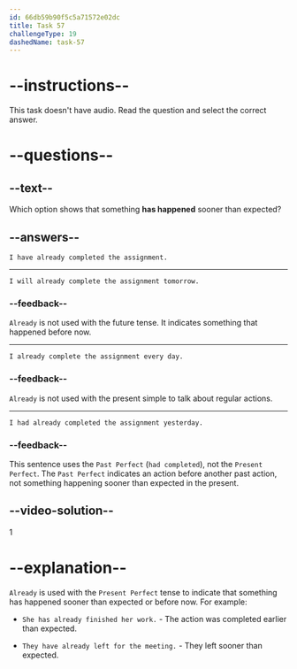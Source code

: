 ```yaml
---
id: 66db59b90f5c5a71572e02dc
title: Task 57
challengeType: 19
dashedName: task-57
---
```


# --instructions--

This task doesn't have audio. Read the question and select the correct answer.

# --questions--

## --text--

Which option shows that something **has happened** sooner than expected?

## --answers--

`I have already completed the assignment.`

---

`I will already complete the assignment tomorrow.`

### --feedback--

`Already` is not used with the future tense. It indicates something that happened before now.

---

`I already complete the assignment every day.`

### --feedback--

`Already` is not used with the present simple to talk about regular actions.

---

`I had already completed the assignment yesterday.`

### --feedback--

This sentence uses the `Past Perfect` (`had completed`), not the `Present Perfect`. The `Past Perfect` indicates an action before another past action, not something happening sooner than expected in the present.

## --video-solution--

1

# --explanation--

`Already` is used with the `Present Perfect` tense to indicate that something has happened sooner than expected or before now. For example:

- `She has already finished her work.` - The action was completed earlier than expected.

- `They have already left for the meeting.` - They left sooner than expected.

